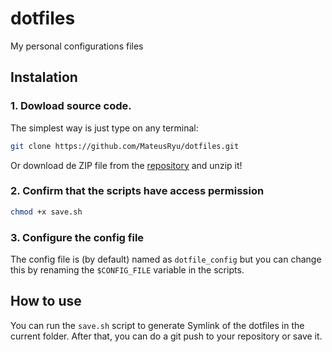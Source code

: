 # dotfiles
My personal configurations files

## Instalation

### 1. Dowload source code.

The simplest way is just type on any terminal:

```bash
git clone https://github.com/MateusRyu/dotfiles.git
```

Or download de ZIP file from the [repository](https://github.com/MateusRyu/dotfiles) and unzip it!


### 2. Confirm that the scripts have access permission

```bash
chmod +x save.sh
```

### 3. Configure the config file

The config file is (by default) named as `dotfile_config` but you can change this by renaming the `$CONFIG_FILE` variable in the scripts.

## How to use

You can run the `save.sh` script to generate Symlink of the dotfiles in the current folder. After that, you can do a git push to your repository or save it.